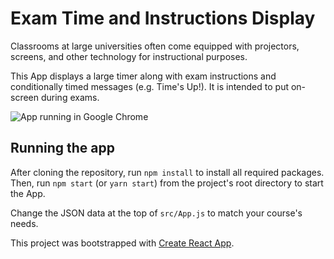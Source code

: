 # Exam Time and Instructions Display

Classrooms at large universities often come equipped with projectors,
screens, and other technology for instructional purposes.

This App displays a large timer along with exam instructions and
conditionally timed messages (e.g. Time's Up!). It is intended to put
on-screen during exams.

![App running in Google Chrome](http://haksayng.com/img/github/exam-timer.png)

## Running the app

After cloning the repository, run `npm install` to install all required
packages. Then, run `npm start` (or `yarn start`) from the project's root
directory to start the App.

Change the JSON data at the top of `src/App.js` to match your course's needs.

This project was bootstrapped with [Create React App](https://github.com/facebook/create-react-app).

